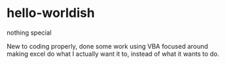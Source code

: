 # hello-worldish
nothing special

New to coding properly, done some work using VBA focused around making excel do
what I actually want it to, instead of what it wants to do.
